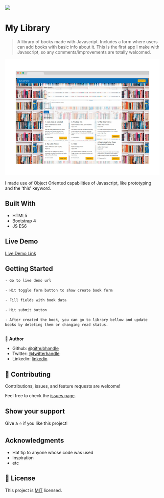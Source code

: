 ![](https://img.shields.io/badge/Microverse-blueviolet)

# My Library

> A library of books made with Javascript. Includes a form where users can add books with basic info about 
it. This is the first app I make with Javascript, so any comments/improvements are totally welcomed.

![screenshot](./app-screenshot.jpg)

I made use of Object Oriented capabilities of Javascript, like prototyping and the 'this' keyword.

## Built With

- HTML5
- Bootstrap 4
- JS ES6

## Live Demo

[Live Demo Link](http://mauriciosantos.paternit.com/io/library/)

## Getting Started

```
- Go to live demo url

- Hit toggle form button to show create book form

- Fill fields with book data

- Hit submit button

- After created the book, you can go to library bellow and update books by deleting them or changing read status.


```

👤 **Author**

- Github: [@githubhandle](https://github.com/maosan132)
- Twitter: [@twitterhandle](https://twitter.com/maosan132)
- Linkedin: [linkedin](https://www.linkedin.com/in/mauricsantos/)
## 🤝 Contributing

Contributions, issues, and feature requests are welcome!

Feel free to check the [issues page](issues/).

## Show your support

Give a ⭐️ if you like this project!

## Acknowledgments

- Hat tip to anyone whose code was used
- Inspiration
- etc

## 📝 License

This project is [MIT](lic.url) licensed.
